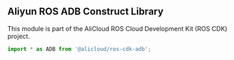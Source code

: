 ## Aliyun ROS ADB Construct Library

This module is part of the AliCloud ROS Cloud Development Kit (ROS CDK) project.

```python
import * as ADB from '@alicloud/ros-cdk-adb';
```
